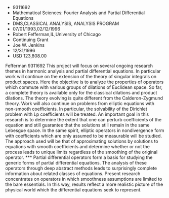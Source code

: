 
* 9311692
* Mathematical Sciences: Fourier Analysis and Partial Differential Equations
* DMS,CLASSICAL ANALYSIS, ANALYSIS PROGRAM
* 07/01/1993,02/12/1996
* Robert Fefferman,IL,University of Chicago
* Continuing Grant
* Joe W. Jenkins
* 12/31/1996
* USD 123,808.00

Fefferman 9311692 This project will focus on several ongoing research themes in
harmonic analysis and partial differential equations. In particular work will
continue on the extension of the theory of singular integrals on product spaces.
Here the objective is to analyze the properties of operators which commute with
various groups of dilations of Euclidean space. So far, a complete theory is
available only for the classical dilations and product dilations. The theory
evolving is quite different from the Calderon-Zygmund theory. Work will also
continue on problems from elliptic equations with non-smooth coefficients. In
particular, the solvability of the Dirichlet problem with Lp coefficients will
be treated. An important goal in this research is to determine the extent that
one can perturb coefficients of the equation and still guarantee that the
solutions still remain in the same Lebesgue space. In the same spirit, elliptic
operators in nondivergence form with coefficients which are only assumed to be
measurable will be studied. The approach used will be that of approximating
solutions by solutions to equations with smooth coefficients and determine
whether or not the process leads to unique limits regardless of the smoothing of
the original operator. *** Partial differential operators form a basis for
studying the generic forms of partial differential equations. The analysis of
these operators through deep abstract methods leads to surprisingly complete
information about related classes of equations. Present research concentrates on
operators in which smoothness assumptions are limited to the bare essentials. In
this way, results reflect a more realistic picture of the physical world which
the differential equations seek to represent.
